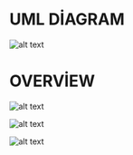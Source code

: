  # UML DİAGRAM
 
 ![alt text](https://res.cloudinary.com/ahmettanrikulu/image/upload/v1623249346/newUmlDiagram_gh0qql.png)
 
 # OVERVİEW
 
 ![alt text](https://res.cloudinary.com/ahmettanrikulu/image/upload/v1623249345/welcome2_ozbykv.png)
 
 ![alt text](https://res.cloudinary.com/ahmettanrikulu/image/upload/v1623249344/welcome3_xcysef.png)
 
 ![alt text](https://res.cloudinary.com/ahmettanrikulu/image/upload/v1623249724/newOverview_qeazh5.png)
